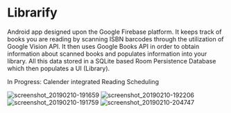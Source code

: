 # Librarify
Android app designed upon the Google Firebase platform. It keeps track of books you are reading by scanning ISBN barcodes through the utilization of Google Vision API. It then uses Google Books API in order to obtain information about scanned books and populates information into your library. All this data stored in a SQLite based Room Persistence Database which then populates a UI (Library). 

In Progress: Calender integrated Reading Scheduling

![screenshot_20190210-191659](https://user-images.githubusercontent.com/30887959/52545123-f367e880-2d69-11e9-9535-87d6f4759d91.jpg)
![screenshot_20190210-192206](https://user-images.githubusercontent.com/30887959/52545115-e0551880-2d69-11e9-80ef-12095824740a.jpg)
![screenshot_20190210-191759](https://user-images.githubusercontent.com/30887959/52545120-eba84400-2d69-11e9-9bee-8768149a8c41.jpg)
![screenshot_20190210-204747](https://user-images.githubusercontent.com/30887959/52546576-73e01680-2d75-11e9-960e-16b020d23a1b.jpg)

